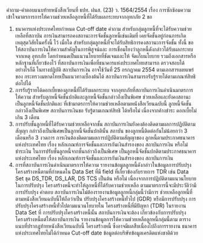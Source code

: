 คำถาม-คำตอบแนบท้ายหนังสือเวียนที่ ธปท. ฝนส. (23) ว. 1564/2554
เรื่อง การซักซ้อมความเข้าใจมาตรการการให้ความช่วยเหลือลูกหนี้ที่ได้รับผลกระทบจากอุทกภัย
2
ขอ
1. ธนาคารแห่งประเทศไทยกำหนด Cut-off date
คำถาม
สำหรับกลุ่มลูกหนี้ที่จะได้รับความช่วยเหลือที่สถาบัน
การเงินสามารถคงสถานะการจัดชั้นลูกหนี้เช่นเดิมที่
เคยจัดชั้นอยู่ก่อนการเกิดเหตุสุดวิสัยในครั้งนี้ ไว้
เมื่อใด
สำหรับกลุ่มลูกหนี้ที่จะได้รับสิทธิการคงสถานะการจัดชั้น
ทั้งนี้ ขอให้สถาบันการเงินให้ความสำคัญในการพิสูจน์และ
การเชื่อมโยงว่าลูกหนี้ดังกล่าวได้รับผลกระทบจากเหตุ
อุทกภัย โดยกําหนดเป็นแนวนโยบายที่ชัดเจนและให้
จัดเก็บนโยบาย รวมถึงเอกสารหรือหลักฐานที่เกี่ยวข้องไว้
ที่สถาบันการเงินเพื่อที่ธนาคารแห่งประเทศไทยสามารถ
ตรวจสอบได้ อย่างไรก็ดี ในทางปฏิบัติ สถาบันการเงิน
อาจใช้วันที่ 25 กรกฎาคม 2554 ตามเอกสารเผยแพร่ของ
กระทรวงมหาดไทยเป็นแนวทางเบื้องต้นได้
สถาบันการเงินสามารถรับรู้รายได้ตามเกณฑ์สิทธิต่อไปได้
2. การรับรู้รายได้ดอกเบี้ยของลูกหนี้ที่ได้รับผลกระทบ
จากอุทกภัยที่สถาบันการเงินดำเนินมาตรการให้ความ สำหรับลูกหนี้จัดชั้นปกติและลูกหนี้จัดชั้นกล่าวถึงเป็นพิเศษ
ช่วยเหลือและยังคงสถานะเป็นลูกหนี้จัดชั้นปกติและ ที่เข้ามาตรการให้ความช่วยเหลือตามหนังสือเวียนฉบับนี้
ลูกหนี้จัดชั้นกล่าวถึงเป็นพิเศษ สถาบันการเงินขอ
รับรู้ตามเกณฑ์สิทธิ ได้หรือไม่ เนื่องจากค้างชำระ
ดอกเบี้ยไม่เกิน 3 เดือน
3. การปรับชั้นลูกหนี้ที่ได้รับความช่วยเหลือจากชั้น
สถาบันการเงินยังคงต้องติดตามผลการปฏิบัติตามสัญญา
กล่าวถึงเป็นพิเศษเป็นลูกหนี้จัดชั้นปกตินั้น สถาบัน ของลูกหนี้ติดต่อกันไม่น้อยกว่า 3 เดือนหรือ 3 งวดการ
การเงินต้องติดตามผลการปฏิบัติตามสัญญาของ
ลูกหนี้ตามประกาศธนาคารแห่งประเทศไทย เรื่อง
หลักเกณฑ์การจัดชั้นและการกันเงินสำรองของ
สถาบันการเงิน หรือไม่
ชำระเงิน ในการปรับชั้นลูกหนี้จากชั้นกล่าวถึงเป็นพิเศษ
เป็นลูกหนี้จัดชั้นปกติตามประกาศธนาคารแห่งประเทศไทย
เรื่อง หลักเกณฑ์การจัดชั้นและการกันเงินสำรองของ
สถาบันการเงิน
4. การที่สถาบันการเงินดำเนินมาตรการให้ความ
รายงานข้อมูลลูกหนี้ดังกล่าวในข้อมูลการปรับปรุง
โครงสร้างหนี้ตามที่กำหนดใน Data Set ที่มี field
ที่เกี่ยวข้องกับรายการ TDR เช่น Data Set ชุด
DS_TDR, DS_LAR, DS TCS เป็นต้น หรือไม่
เนื่องจากการปฏิบัติตามแนวนโยบายในการปรับปรุง
โครงสร้างหนี้จะทำให้ลูกหนี้ที่ได้รับความช่วยเหลือ
ตามมาตรการนี้จะมีประวัติว่ามีการปรับปรุง
คำตอบ
สถาบันการเงินไม่ต้องรายงานข้อมูลลูกหนี้กลุ่มนี้ว่ามีการ
ช่วยเหลือลูกหนี้ที่ตามหนังสือเวียนฉบับนี้ให้ถือว่าเป็น ปรับปรุงโครงสร้างหนี้ทั่วไป (GDR) หรือมีการปรับปรุง
การปรับปรุงโครงสร้างหนี้ทั่วไปตามแนวนโยบายใน โครงสร้างหนี้ที่มีปัญหา (TDR) ในรายงาน Data Set ที่
การปรับปรุงโครงสร้างหนี้นั้น สถาบันการเงินจะต้อง เกี่ยวข้องกับการปรับปรุงโครงสร้างหนี้แต่ให้สถาบันการเงิน
รายงานข้อมูลการให้ความช่วยเหลือลูกหนี้กลุ่มนี้ตาม
ตารางแนบที่ปรากฏท้ายหนังสือเวียนฉบับนี้
โครงสร้างหนี้ ซึ่งอาจมีผลสืบเนื่องไปถึงการรายงาน
ธนาคารแห่งประเทศไทยไม่ได้กำหนด Cut-off date
ข้อมูลต่อบริษัทข้อมูลเครดิตแห่งชาติด้วย
